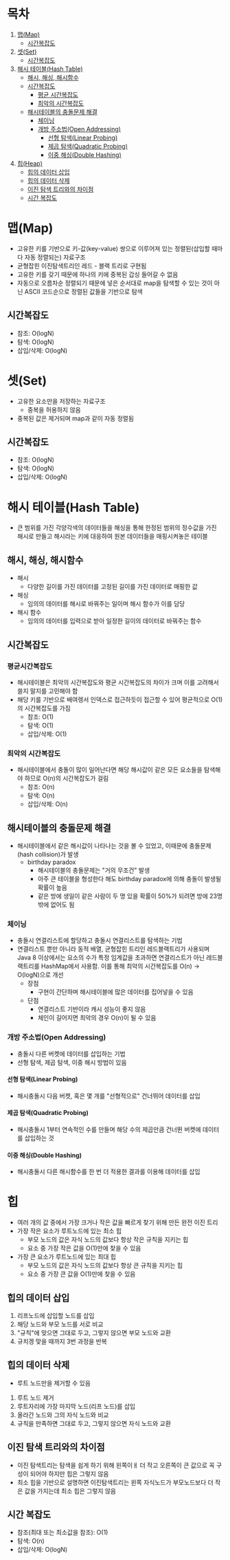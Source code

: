 # 목차

1. [맵(Map)](#map)
    - [시간복잡도](#map-시간복잡도)
2. [셋(Set)](#set)
    - [시간복잡도](#set-시간복잡도)
3. [해시 테이블(Hash Table)](#hash-table)
    - [해시, 해싱, 해시함수](#해시-해싱-해시함수)
    - [시간복잡도](#hash-table-시간복잡도)
        - [평균 시간복잡도](#평균-시간복잡도)
        - [최악의 시간복잡도](#최악의-시간복잡도)
    - [해시테이블의 충돌문제 해결](#해시테이블의-충돌문제-해결)
        - [체이닝](#체이닝)
        - [개방 주소법(Open Addressing)](#개방-주소법open-addressing)
            - [선형 탐색(Linear Probing)](#선형-탐색linear-probing)
            - [제곱 탐색(Quadratic Probing)](#제곱-탐색quadratic-probing)
            - [이중 해싱(Double Hashing)](#이중-해싱double-hashing)
4. [힙(Heap)](#힙)
    - [힙의 데이터 삽입](#힙의-데이터-삽입)
    - [힙의 데이터 삭제](#힙의-데이터-삭제)
    - [이진 탐색 트리와의 차이점](#이진-탐색-트리와의-차이점)
    - [시간 복잡도](#힙-시간-복잡도)

# 맵(Map)

* 고유한 키를 기반으로 키-값(key-value) 쌍으로 이루어져 있는 정렬된(삽입할 때마다 자동 정렬되는) 자료구조
* 균형잡힌 이진탐색트리인 레드 - 블랙 트리로 구현됨
* 고유한 키를 갖기 때문에 하나의 키에 중복된 갑싱 들어갈 수 없음
* 자동으로 오름차순 정렬되기 때문에 넣은 순서대로 map을 탐색할 수 있는 것이 아닌 ASCII 코드순으로 정렬된 값들을 기반으로 탐색

## 시간복잡도

* 참조: O(logN)
* 탐색: O(logN)
* 삽입/삭제: O(logN)

# 셋(Set)

* 고유한 요소만을 저장하는 자료구조
    * 중복을 허용하지 않음
* 중복된 값은 제거되며 map과 같이 자동 정렬됨

## 시간복잡도

* 참조: O(logN)
* 탐색: O(logN)
* 삽입/삭제: O(logN)

# 해시 테이블(Hash Table)

* 큰 범위를 가진 각양각색의 데이터들을 해싱을 통해 한정된 범위의 정수값을 가진 해시로 만들고 해시라는 키에 대응하여 원본 데이터들을 매핑시켜놓은 테이블

## 해시, 해싱, 해시함수

* 해시
    * 다양한 길이를 가진 데이터를 고정된 길이를 가진 데이터로 매핑한 값
* 해싱
    * 임의의 데이터를 해시로 바꿔주는 일이며 해시 함수가 이를 담당
* 해시 함수
    * 임의의 데이터를 입력으로 받아 일정한 길이의 데이터로 바꿔주는 함수

## 시간복잡도

### 평균시간복잡도

* 해시테이블은 최악의 시간복잡도와 평균 시간복잡도의 차이가 크며 이를 고려해서 쓸지 말지를 고민해야 함
* 해당 키를 기반으로 배여렝서 인덱스로 접근하듯이 접근할 수 있어 평균적으로 O(1)의 시간복잡도를 가짐
    * 참조: O(1)
    * 탐색: O(1)
    * 삽입/삭제: O(1)

### 최악의 시간복잡도

* 해시테이블에서 충돌이 많이 일어난다면 해당 해시값이 같은 모든 요소들을 탐색해야 하므로 O(n)의 시간복잡도가 걸림
    * 참조: O(n)
    * 탐색: O(n)
    * 삽입/삭제: O(n)

## 해시테이블의 충돌문제 해결

* 해시테이블에서 같은 해시값이 나타나는 것을 볼 수 있었고, 이때문에 충돌문제(hash collision)가 발생
    * birthday paradox
        * 해시테이블의 충돌문제는 "거의 무조건" 발생
        * 아주 큰 테이블을 형성한다 해도 birthday paradox에 의해 충돌이 발생될 확률이 높음
        * 같은 방에 생일이 같은 사람이 두 명 있을 확률이 50%가 되려면 방에 23명 밖에 없어도 됨

### 체이닝

* 충돌시 연결리스트에 할당하고 충돌시 연결리스트를 탐색하는 기법
* 연결리스트 뿐만 아니라 동적 배열, 균형잡힌 트리인 레드블랙트리가 사용되며 Java 8 이상에서는 요소의 수가 특정 임계값을 초과하면 연결리스트가 아닌 레드블랙트리를 HashMap에서 사용함. 이를 통해 최악의
  시간복잡도를 O(n) -> O(logN)으로 개선
    * 장점
        * 구현이 간단하며 해시테이블에 많은 데이터를 집어넣을 수 있음
    * 단점
        * 연결리스트 기반이라 캐시 성능이 좋지 않음
        * 체인이 길어지면 최악의 경우 O(n)이 될 수 있음

### 개방 주소법(Open Addressing)

* 충돌시 다른 버켓에 데이터를 삽입하는 기법
* 선형 탐색, 제곱 탐색, 이중 해시 방법이 있음

#### 선형 탐색(Linear Probing)

* 해시충돌시 다음 버켓, 혹은 몇 개를 "선형적으로" 건너뛰어 데이터를 삽입

#### 제곱 탐색(Quadratic Probing)

* 해시충돌시 1부터 연속적인 수를 만들며 해당 수의 제곱만큼 건너뛴 버켓에 데이터를 삽입하는 것

#### 이중 해싱(Double Hashing)

* 해시충돌시 다른 해시함수를 한 번 더 적용한 결과를 이용해 데이터를 삽입

# 힙

* 여러 개의 값 중에서 가장 크거나 작은 값을 빠르게 찾기 위해 만든 완전 이진 트리
* 가장 작은 요소가 루트노드에 있는 최소 힙
    * 부모 노드의 값은 자식 노드의 값보다 항상 작은 규칙을 지키는 힙
    * 요소 중 가장 작은 값을 O(1)만에 찾을 수 있음
* 가장 큰 요소가 루트노드에 있는 최대 힙
    * 부모 노드의 값은 자식 노드의 값보다 항상 큰 규칙을 지키는 힙
    * 요소 중 가장 큰 값을 O(1)만에 찾을 수 있음

## 힙의 데이터 삽입

1. 리프노드에 삽입할 노드를 삽입
2. 해당 노드와 부모 노드를 서로 비교
3. "규칙"에 맞으면 그대로 두고, 그렇지 않으면 부모 노드와 교환
4. 규치겡 맞을 때까지 3번 과정을 반복

## 힙의 데이터 삭제

* 루트 노드만을 제거할 수 있음

1. 루트 노드 제거
2. 루트자리에 가장 마지막 노드(리프 노드)를 삽입
3. 올라간 노드와 그의 자식 노드와 비교
4. 규칙을 만족하면 그대로 두고, 그렇지 않으면 자식 노드와 교환

## 이진 탐색 트리와의 차이점

* 이진 탐색트리는 탐색을 쉽게 하기 위해 왼쪽이ㅐ 더 작고 오른쪽이 큰 값으로 꼭 구성이 되어야 하지만 힙은 그렇지 않음
* 최소 힙을 기반으로 설명하면 이진탐색트리는 왼쪽 자식노드가 부모노드보다 더 작은 값을 가지는데 최소 힙은 그렇지 않음

## 시간 복잡도

* 참조(최대 또는 최소값을 참조): O(1)
* 탐색: O(n)
* 삽입/삭제: O(logN)